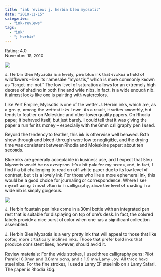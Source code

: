 ```yaml
---
title: "ink review: j. herbin bleu myosotis"
date: "2010-11-15"
categories: 
  - "ink-reviews"
tags: 
  - "ink"
  - "j-herbin"
---
```


Rating: 4.0  
November 15, 2010

[![](http://s3.media.squarespace.com/production/1431296/16917466/_PYw92neEA7o/TP41McRhS9I/AAAAAAAAAF8/ykjUHa1VpK8/s1600/j%2Bherbin%2Bbleu%2Bmyosotis.jpg)](http://s3.media.squarespace.com/production/1431296/16917466/_PYw92neEA7o/TP41McRhS9I/AAAAAAAAAF8/ykjUHa1VpK8/s1600/j%2Bherbin%2Bbleu%2Bmyosotis.jpg)

  
J. Herbin Bleu Myosotis is a lovely, pale blue ink that evokes a field of wildflowers – like its namesake “myositis,” which is more commonly known as “forget-me-not.” The low level of saturation allows for an extremely high degree of shading in both fine and wide nibs. In fact, in a wide enough nib, it almost looks like one is painting with watercolors.

Like Vert Empire, Myosotis is one of the wetter J. Herbin inks, which are, as a group, among the wettest inks I own. As a result, it writes smoothly, but tends to feather on Moleskine and other lower quality papers. On Rhodia paper, it behaved itself, but just barely. I could tell that it was giving the paper a run for its money – especially with the 6mm calligraphy pen I used.

Beyond the tendency to feather, this ink is otherwise well behaved. Both show-through and bleed-through were low to negligible, and the drying time was consistent between Rhodia and Moleskine paper: about ten seconds.

Blue inks are generally acceptable in business use, and I expect that Bleu Myosotis would be no exception. It’s a bit pale for my tastes, and, in fact, I find it a bit challenging to read on off-white paper due to its low level of contrast, but it is a lovely ink. For those who like a more ephemeral ink, this would be a good choice for journaling or correspondence. Where I see myself using it most often is in calligraphy, since the level of shading in a wide nib is simply gorgeous.

[![](http://s3.media.squarespace.com/production/1431296/16917466/_PYw92neEA7o/TP41Wv7z9MI/AAAAAAAAAGA/g_x5BE8MMfw/s1600/j%2Bherbin%2Bbleu%2Bmyosotis%2Bbottle.jpg)](http://s3.media.squarespace.com/production/1431296/16917466/_PYw92neEA7o/TP41Wv7z9MI/AAAAAAAAAGA/g_x5BE8MMfw/s1600/j%2Bherbin%2Bbleu%2Bmyosotis%2Bbottle.jpg)

  
J. Herbin fountain pen inks come in a 30ml bottle with an integrated pen rest that is suitable for displaying on top of one’s desk. In fact, the colored labels provide a nice burst of color when one has a significant collection assembled.

J. Herbin Bleu Myosotis is a very pretty ink that will appeal to those that like softer, more artistically inclined inks. Those that prefer bold inks that produce consistent lines, however, should avoid it.

Review materials: For the wide strokes, I used three calligraphy pens: Pilot Parallel 6.0mm and 3.8mm pens, and a 1.9 mm Lamy Joy. All three have steel nibs. For the fine strokes, I used a Lamy EF steel nib on a Lamy Safari. The paper is Rhodia 80g.
